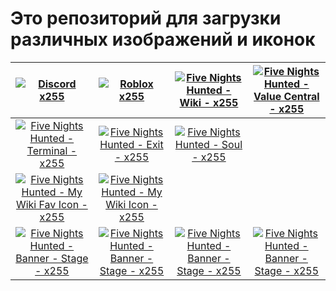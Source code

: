 # Это репозиторий для загрузки различных изображений и иконок

| [![Discord x255](https://raw.githubusercontent.com/shapki/img-assets/refs/heads/main/Ic_Discord_x255.png "Discord x255")](https://raw.githubusercontent.com/shapki/img-assets/refs/heads/main/Ic_Discord_x255.png "Discord x255")  | [![Roblox x255](https://raw.githubusercontent.com/shapki/img-assets/refs/heads/main/Ic_Roblox_x255.png "Roblox x255")](https://raw.githubusercontent.com/shapki/img-assets/refs/heads/main/Ic_Roblox_x255.png "Roblox x255") | [![Five Nights Hunted - Wiki - x255](https://raw.githubusercontent.com/shapki/img-assets/refs/heads/main/Ic_FiveNightsHunted_Wiki_x255.png "Five Nights Hunted - Wiki - x255")](https://raw.githubusercontent.com/shapki/img-assets/refs/heads/main/Ic_FiveNightsHunted_Wiki_x255.png "Five Nights Hunted - Wiki - x255")  | [![Five Nights Hunted - Value Central - x255](https://raw.githubusercontent.com/shapki/img-assets/refs/heads/main/Ic_FiveNightsHunted_ValueCentral_x255.png "Five Nights Hunted - Value Central - x255")](https://raw.githubusercontent.com/shapki/img-assets/refs/heads/main/Ic_FiveNightsHunted_ValueCentral_x255.png "Five Nights Hunted - Value Central - x255") |
| :------------: | :------------: | :------------: | :------------: |
| [![Five Nights Hunted - Terminal - x255](https://raw.githubusercontent.com/shapki/img-assets/refs/heads/main/Ic_FiveNightsHunted_Game_Terminal_x255.png "Five Nights Hunted - Terminal - x255")](https://raw.githubusercontent.com/shapki/img-assets/refs/heads/main/Ic_FiveNightsHunted_Game_Terminal_x255.png "Five Nights Hunted - Terminal - x255") | [![Five Nights Hunted - Exit - x255](https://raw.githubusercontent.com/shapki/img-assets/refs/heads/main/Ic_FiveNightsHunted_Game_Exit_x255.png "Five Nights Hunted - Exit - x255")](https://raw.githubusercontent.com/shapki/img-assets/refs/heads/main/Ic_FiveNightsHunted_Game_Exit_x255.png "Five Nights Hunted - Exit - x255") | [![Five Nights Hunted - Soul - x255](https://raw.githubusercontent.com/shapki/img-assets/refs/heads/main/Ic_FiveNightsHunted_Game_Soul_x255.png "Five Nights Hunted - Soul - x255")](https://raw.githubusercontent.com/shapki/img-assets/refs/heads/main/Ic_FiveNightsHunted_Game_Soul_x255.png "Five Nights Hunted - Soul - x255") |   |
| [![Five Nights Hunted - My Wiki Fav Icon - x255](https://raw.githubusercontent.com/shapki/img-assets/refs/heads/main/Ic_FiveNightsHunted_MyWikiFav_x255.png "Five Nights Hunted - My Wiki Fav Icon - x255")](https://raw.githubusercontent.com/shapki/img-assets/refs/heads/main/Ic_FiveNightsHunted_MyWikiFav_x255.png "Five Nights Hunted - My Wiki Fav Icon - x255") | [![Five Nights Hunted - My Wiki Icon - x255](https://raw.githubusercontent.com/shapki/img-assets/refs/heads/main/Ic_FiveNightsHunted_MyWikiLogo_x255.png "Five Nights Hunted - My Wiki Icon - x255")](https://raw.githubusercontent.com/shapki/img-assets/refs/heads/main/Ic_FiveNightsHunted_MyWikiLogo_x255.png "Five Nights Hunted - My Wiki Icon - x255") |   |   |
| [![Five Nights Hunted - Banner - Stage - x255](https://raw.githubusercontent.com/shapki/img-assets/refs/heads/main/Img_FiveNightsHunted_StageBanner_1439x509.png "Five Nights Hunted - Banner - Stage - x255")](https://raw.githubusercontent.com/shapki/img-assets/refs/heads/main/Img_FiveNightsHunted_StageBanner_1439x509.png "Five Nights Hunted - Banner - Stage - x255") | [![Five Nights Hunted - Banner - Stage - x255](https://raw.githubusercontent.com/shapki/img-assets/refs/heads/main/Img_FiveNightsHunted_StageBanner_1439x509.png "Five Nights Hunted - Banner - Stage - x255")](https://raw.githubusercontent.com/shapki/img-assets/refs/heads/main/Img_FiveNightsHunted_StageBanner_1439x509.png "Five Nights Hunted - Banner - Stage - x255") | [![Five Nights Hunted - Banner - Stage - x255](https://raw.githubusercontent.com/shapki/img-assets/refs/heads/main/Img_FiveNightsHunted_StageBanner_1439x509.png "Five Nights Hunted - Banner - Stage - x255")](https://raw.githubusercontent.com/shapki/img-assets/refs/heads/main/Img_FiveNightsHunted_StageBanner_1439x509.png "Five Nights Hunted - Banner - Stage - x255") | [![Five Nights Hunted - Banner - Stage - x255](https://raw.githubusercontent.com/shapki/img-assets/refs/heads/main/Img_FiveNightsHunted_StageBanner_1439x509.png "Five Nights Hunted - Banner - Stage - x255")](https://raw.githubusercontent.com/shapki/img-assets/refs/heads/main/Img_FiveNightsHunted_StageBanner_1439x509.png "Five Nights Hunted - Banner - Stage - x255") |
